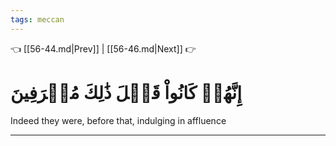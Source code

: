 ```yaml
---
tags: meccan
---
```


👈 [[56-44.md|Prev]] | [[56-46.md|Next]] 👉

# إِنَّهُمۡ كَانُواْ قَبۡلَ ذَٰلِكَ مُتۡرَفِينَ

Indeed they were, before that, indulging in affluence

---

